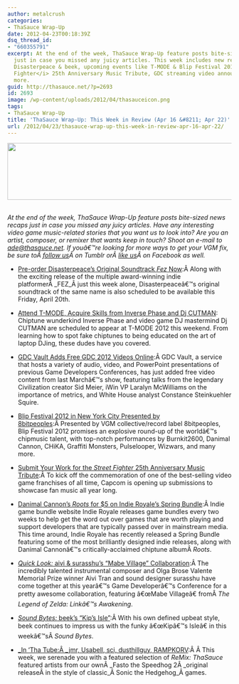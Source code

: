 ```yaml
---
author: metalcrush
categories:
- ThaSauce Wrap-Up
date: 2012-04-23T00:18:39Z
dsq_thread_id:
- "660355791"
excerpt: At the end of the week, ThaSauce Wrap-Up feature posts bite-sized news recaps
  just in case you missed any juicy articles. This week includes new releases from
  Disasterpeace & beek, upcoming events like T-MODE & Blip Festival 2012, the <i>Street
  Fighter</i> 25th Anniversary Music Tribute, GDC streaming video announcements, and
  more.
guid: http://thasauce.net/?p=2693
id: 2693
image: /wp-content/uploads/2012/04/thasauceicon.png
tags:
- ThaSauce Wrap-Up
title: 'ThaSauce Wrap-Up: This Week in Review (Apr 16 &#8211; Apr 22)'
url: /2012/04/23/thasauce-wrap-up-this-week-in-review-apr-16-apr-22/
---
```


<center>
  <a href="http://thasauce.net/wp-content/uploads/2012/04/thasauceBanner.png"><img class="aligncenter size-full wp-image-2694" title="thasauceBanner" src="http://thasauce.net/wp-content/uploads/2012/04/thasauceBanner.png" alt="" width="575" height="128" srcset="http://thasauce.net/wp-content/uploads/2012/04/thasauceBanner.png 575w, http://thasauce.net/wp-content/uploads/2012/04/thasauceBanner-300x66.png 300w, http://thasauce.net/wp-content/uploads/2012/04/thasauceBanner-75x16.png 75w" sizes="(max-width: 575px) 100vw, 575px" /></a>
</center>&nbsp;

_At the end of the week, ThaSauce Wrap-Up feature posts bite-sized news recaps just in case you missed any juicy articles. Have any interesting video game music-related stories that you want us to look into? Are you an artist, composer, or remixer that wants keep in touch? Shoot an e-mail to ade@thasauce.net. If youâ€™re looking for more ways to get your VGM fix, be sure toÂ <a href="http://thasauce-game-remixes.tumblr.com/" rel="nofollow">follow us</a>Â on Tumblr orÂ <a href="https://www.facebook.com/thasauce.net" rel="nofollow">like us</a>Â on Facebook as well._

  * [Pre-order Disasterpeace&#8217;s Original Soundtrack _Fez_ Now](http://thasauce.net/2012/04/17/pre-order-disasterpeaces-original-soundtrack-fez-now/):Â Along with the exciting release of the multiple award-winning indie platformerÂ _FEZ_Â just this week alone, Disasterpeaceâ€™s original soundtrack of the same name is also scheduled to be available this Friday, April 20th.

  * [Attend T-MODE, Acquire Skills from Inverse Phase and Dj CUTMAN](http://thasauce.net/2012/04/17/attend-t-mode-acquire-chiptunedj-skills-from-inverse-phase-dj-cutman/): Chiptune wunderkind Inverse Phase and video game DJ mastermind Dj CUTMAN are scheduled to appear at T-MODE 2012 this weekend. From learning how to spot fake chiptunes to being educated on the art of laptop DJing, these dudes have you covered.

  * [GDC Vault Adds Free GDC 2012 Videos Online](http://thasauce.net/2012/04/18/gdc-vault-adds-free-gdc-2012-videos-online/):Â GDC Vault, a service that hosts a variety of audio, video, and PowerPoint presentations of previous Game Developers Conferences, has just added free video content from last Marchâ€™s show, featuring talks from the legendary Civilization creator Sid Meier, iWin VP Laralyn McWilliams on the importance of metrics, and White House analyst Constance Steinkuehler Squire.

  * [Blip Festival 2012 in New York City Presented by 8bitpeoples](http://thasauce.net/2012/04/18/blip-festival-2012-in-new-york-city-presented-by-8bitpeoples/):Â Presented by VGM collective/record label 8bitpeoples, Blip Festival 2012 promises an explosive round-up of the worldâ€™s chipmusic talent, with top-notch performances by Burnkit2600, Danimal Cannon, CHiKA, Graffiti Monsters, Pulselooper, Wizwars, and many more.

  * [Submit Your Work for the _Street Fighter_ 25th Anniversary Music Tribute](http://thasauce.net/2012/04/20/submit-your-work-for-the-street-fighter-25th-anniversary-music-tribute/):Â To kick off the commemoration of one of the best-selling video game franchises of all time, Capcom is opening up submissions to showcase fan music all year long.

  * [Danimal Cannon&#8217;s _Roots_ for $5 on Indie Royale&#8217;s Spring Bundle](http://thasauce.net/2012/04/20/danimal-cannons-roots-for-5-on-indie-royales-spring-bundle/):Â Indie game bundle website Indie Royale releases game bundles every two weeks to help get the word out over games that are worth playing and support developers that are typically passed over in mainstream media. This time around, Indie Royale has recently released a Spring Bundle featuring some of the most brilliantly designed indie releases, along with Danimal Cannonâ€™s critically-acclaimed chiptune albumÂ _Roots_.

  * [_Quick Look:_ aivi & surasshu&#8217;s &#8220;Mabe Village&#8221; Collaboration](http://thasauce.net/2012/04/21/quick-look-aivi-surasshus-mabe-village-collaboration/):Â The incredibly talented instrumental composer and Olga Brose Valente Memorial Prize winner Aivi Tran and sound designer surasshu have come together at this yearâ€™s Game Developerâ€™s Conference for a pretty awesome collaboration, featuring â€œMabe Villageâ€ fromÂ _The Legend of Zelda: Linkâ€™s Awakening_.

  * [_Sound Bytes:_ beek&#8217;s &#8220;Kip&#8217;s Isle&#8221;](http://thasauce.net/2012/04/22/sound-bytes-beeks-kips-isle/):Â With his own defined upbeat style, beek continues to impress us with the funky â€œKipâ€™s Isleâ€ in this weekâ€™sÂ _Sound Bytes_.

  * [_In &#8216;Tha Tube:Â _jmr, Usabell, sci, dusthillguy, RAMPKORV](http://thasauce.net/2012/04/23/in-tha-tube-jmr-usabell-sci-dusthillguy-rampkorv/):Â Â This week, we serenade you with a featured selection of _ReMix: ThaSauce_ featured artists from our ownÂ _Fasto the Speedhog 2Â _original releaseÂ in the style of classic_Â Sonic the Hedgehog_Â games.